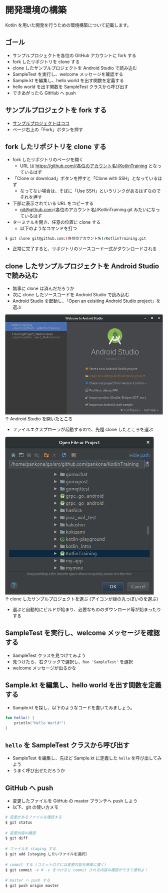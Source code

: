 # 開発環境の構築

Kotlin を用いた開発を行うための環境構築について記載します。

## ゴール

* サンプルプロジェクトを各位の GitHub アカウントに fork する
* fork したリポジトリを clone する
* clone したサンプルプロジェクトを Android Studio で読み込む
* SampleTest を実行し、welcome メッセージを確認する
* Sample.kt を編集し、hello world を出す関数を定義する
* hello world を出す関数を SampleTest クラスから呼び出す
* できあがったら GitHub へ push

## サンプルプロジェクトを fork する

* [サンプルプロジェクトはココ](https://github.com/pankona/KotlinTraining)
* ページ右上の「Fork」ボタンを押す

## fork したリポジトリを clone する

* fork したリポジトリのページを開く
  * URL は https://github.com/(各位のアカウント名)/KotlinTraining となっているはず
* 「Clone or download」ボタンを押すと「Clone with SSH」となっているはず
  * なってない場合は、そばに「Use SSH」というリンクがあるはずなのでそれを押す
* 下部に表示されている URL をコピーする
  * git@github.com:(各位のアカウント名)/KotlinTraining.git みたいになっているはず
* ターミナルを開き、任意の位置に clone する
  * 以下のようなコマンドを打つ

```bash
$ git clone git@github.com:(各位のアカウント名)/KotlinTraining.git
```

* 正常に完了すると、リポジトリのソースコード一式がダウンロードされる

## clone したサンプルプロジェクトを Android Studio で読み込む

* 無事に clone は済んだだろうか
* 次に clone したソースコードを Android Studio で読み込む
* Android Studio を起動し、「Open an exisiting Android Studio project」を選ぶ

![as1.png](./assets/images/as1.png)  
↑ Android Studio を開いたところ

* ファイルエクスプローラが起動するので、先程 clone したところを選ぶ

![as2.png](./assets/images/as2.png)  
↑ clone したサンプルプロジェクトを選ぶ (アイコンが緑の丸っぽいのを選ぶ)

* 選ぶと自動的にビルドが始まり、必要なもののダウンロード等が始まったりする

## SampleTest を実行し、welcome メッセージを確認する

* SampleTest クラスを見つけてみよう
* 見つけたら、右クリックで選択し、`Run 'SampleTest'` を選択
* welcome メッセージが出るかな

## Sample.kt を編集し、hello world を出す関数を定義する

* Sample.kt を探し、以下のようなコードを書いてみましょう。

```kotlin
fun hello() {
    println("Hello World!")
}
```

## `hello` を SampleTest クラスから呼び出す

* SampleTest を編集し、先ほど Sample.kt に定義した `hello` を呼び出してみよう
* うまく呼び出せただろうか

## GitHub へ push

* 変更したファイルを GitHub の master ブランチへ push しよう
* 以下、git の使い方メモ

```bash
# 変更があるファイルを確認する
$ git status

# 変更内容の確認
$ git diff

# ファイルを staging する
$ git add [staging したいファイルを選択]

# commit する (コミットログには変更内容を簡単に書く)
$ git commit -v # -v をつけると commit される内容の確認ができて便利よ！

# master へ push する
$ git push origin master
```

